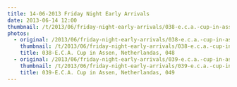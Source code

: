 ```yaml
---
title: 14-06-2013 Friday Night Early Arrivals
date: 2013-06-14 12:00
thumbnail: /t/2013/06/friday-night-early-arrivals/038-e.c.a.-cup-in-assen-netherlandas-048.jpg
photos:
  - original: /2013/06/friday-night-early-arrivals/038-e.c.a.-cup-in-assen-netherlandas-048.jpg
    thumbnail: /t/2013/06/friday-night-early-arrivals/038-e.c.a.-cup-in-assen-netherlandas-048.jpg
    title: 038-E.C.A. Cup in Assen, Netherlandas, 048
  - original: /2013/06/friday-night-early-arrivals/039-e.c.a.-cup-in-assen-netherlandas-049.jpg
    thumbnail: /t/2013/06/friday-night-early-arrivals/039-e.c.a.-cup-in-assen-netherlandas-049.jpg
    title: 039-E.C.A. Cup in Assen, Netherlandas, 049
---
```

